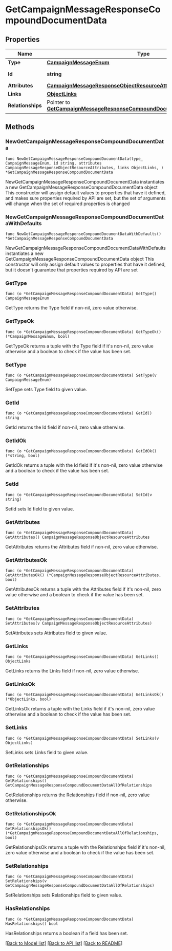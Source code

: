# GetCampaignMessageResponseCompoundDocumentData

## Properties

Name | Type | Description | Notes
------------ | ------------- | ------------- | -------------
**Type** | [**CampaignMessageEnum**](CampaignMessageEnum.md) |  | 
**Id** | **string** | The message ID | 
**Attributes** | [**CampaignMessageResponseObjectResourceAttributes**](CampaignMessageResponseObjectResourceAttributes.md) |  | 
**Links** | [**ObjectLinks**](ObjectLinks.md) |  | 
**Relationships** | Pointer to [**GetCampaignMessageResponseCompoundDocumentDataAllOfRelationships**](GetCampaignMessageResponseCompoundDocumentDataAllOfRelationships.md) |  | [optional] 

## Methods

### NewGetCampaignMessageResponseCompoundDocumentData

`func NewGetCampaignMessageResponseCompoundDocumentData(type_ CampaignMessageEnum, id string, attributes CampaignMessageResponseObjectResourceAttributes, links ObjectLinks, ) *GetCampaignMessageResponseCompoundDocumentData`

NewGetCampaignMessageResponseCompoundDocumentData instantiates a new GetCampaignMessageResponseCompoundDocumentData object
This constructor will assign default values to properties that have it defined,
and makes sure properties required by API are set, but the set of arguments
will change when the set of required properties is changed

### NewGetCampaignMessageResponseCompoundDocumentDataWithDefaults

`func NewGetCampaignMessageResponseCompoundDocumentDataWithDefaults() *GetCampaignMessageResponseCompoundDocumentData`

NewGetCampaignMessageResponseCompoundDocumentDataWithDefaults instantiates a new GetCampaignMessageResponseCompoundDocumentData object
This constructor will only assign default values to properties that have it defined,
but it doesn't guarantee that properties required by API are set

### GetType

`func (o *GetCampaignMessageResponseCompoundDocumentData) GetType() CampaignMessageEnum`

GetType returns the Type field if non-nil, zero value otherwise.

### GetTypeOk

`func (o *GetCampaignMessageResponseCompoundDocumentData) GetTypeOk() (*CampaignMessageEnum, bool)`

GetTypeOk returns a tuple with the Type field if it's non-nil, zero value otherwise
and a boolean to check if the value has been set.

### SetType

`func (o *GetCampaignMessageResponseCompoundDocumentData) SetType(v CampaignMessageEnum)`

SetType sets Type field to given value.


### GetId

`func (o *GetCampaignMessageResponseCompoundDocumentData) GetId() string`

GetId returns the Id field if non-nil, zero value otherwise.

### GetIdOk

`func (o *GetCampaignMessageResponseCompoundDocumentData) GetIdOk() (*string, bool)`

GetIdOk returns a tuple with the Id field if it's non-nil, zero value otherwise
and a boolean to check if the value has been set.

### SetId

`func (o *GetCampaignMessageResponseCompoundDocumentData) SetId(v string)`

SetId sets Id field to given value.


### GetAttributes

`func (o *GetCampaignMessageResponseCompoundDocumentData) GetAttributes() CampaignMessageResponseObjectResourceAttributes`

GetAttributes returns the Attributes field if non-nil, zero value otherwise.

### GetAttributesOk

`func (o *GetCampaignMessageResponseCompoundDocumentData) GetAttributesOk() (*CampaignMessageResponseObjectResourceAttributes, bool)`

GetAttributesOk returns a tuple with the Attributes field if it's non-nil, zero value otherwise
and a boolean to check if the value has been set.

### SetAttributes

`func (o *GetCampaignMessageResponseCompoundDocumentData) SetAttributes(v CampaignMessageResponseObjectResourceAttributes)`

SetAttributes sets Attributes field to given value.


### GetLinks

`func (o *GetCampaignMessageResponseCompoundDocumentData) GetLinks() ObjectLinks`

GetLinks returns the Links field if non-nil, zero value otherwise.

### GetLinksOk

`func (o *GetCampaignMessageResponseCompoundDocumentData) GetLinksOk() (*ObjectLinks, bool)`

GetLinksOk returns a tuple with the Links field if it's non-nil, zero value otherwise
and a boolean to check if the value has been set.

### SetLinks

`func (o *GetCampaignMessageResponseCompoundDocumentData) SetLinks(v ObjectLinks)`

SetLinks sets Links field to given value.


### GetRelationships

`func (o *GetCampaignMessageResponseCompoundDocumentData) GetRelationships() GetCampaignMessageResponseCompoundDocumentDataAllOfRelationships`

GetRelationships returns the Relationships field if non-nil, zero value otherwise.

### GetRelationshipsOk

`func (o *GetCampaignMessageResponseCompoundDocumentData) GetRelationshipsOk() (*GetCampaignMessageResponseCompoundDocumentDataAllOfRelationships, bool)`

GetRelationshipsOk returns a tuple with the Relationships field if it's non-nil, zero value otherwise
and a boolean to check if the value has been set.

### SetRelationships

`func (o *GetCampaignMessageResponseCompoundDocumentData) SetRelationships(v GetCampaignMessageResponseCompoundDocumentDataAllOfRelationships)`

SetRelationships sets Relationships field to given value.

### HasRelationships

`func (o *GetCampaignMessageResponseCompoundDocumentData) HasRelationships() bool`

HasRelationships returns a boolean if a field has been set.


[[Back to Model list]](../README.md#documentation-for-models) [[Back to API list]](../README.md#documentation-for-api-endpoints) [[Back to README]](../README.md)


